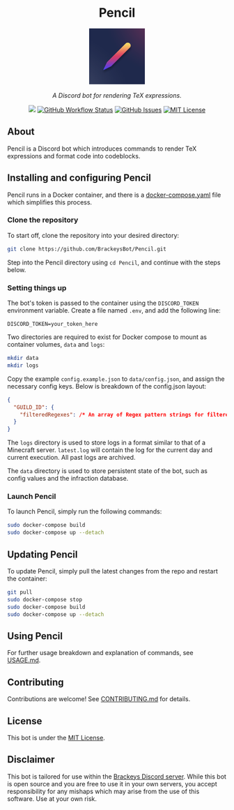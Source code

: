 <h1 align="center">Pencil</h1>
<p align="center"><img src="icon.png" width="128"></p>
<p align="center"><i>A Discord bot for rendering TeX expressions.</i></p>
<p align="center">
<a href="https://github.com/BrackeysBot/Pencil/releases"><img src="https://img.shields.io/github/v/release/BrackeysBot/Pencil?include_prereleases&style=flat-square"></a>
<a href="https://github.com/BrackeysBot/Pencil/actions/workflows/dotnet.yml"><img src="https://img.shields.io/github/actions/workflow/status/BrackeysBot/Pencil/dotnet.yml?style=flat-square" alt="GitHub Workflow Status" title="GitHub Workflow Status"></a>
<a href="https://github.com/BrackeysBot/Pencil/issues"><img src="https://img.shields.io/github/issues/BrackeysBot/Pencil?style=flat-square" alt="GitHub Issues" title="GitHub Issues"></a>
<a href="https://github.com/BrackeysBot/Pencil/blob/main/LICENSE.md"><img src="https://img.shields.io/github/license/BrackeysBot/Pencil?style=flat-square" alt="MIT License" title="MIT License"></a>
</p>

## About
Pencil is a Discord bot which introduces commands to render TeX expressions and format code into codeblocks.

## Installing and configuring Pencil
Pencil runs in a Docker container, and there is a [docker-compose.yaml](docker-compose.yaml) file which simplifies this process.

### Clone the repository
To start off, clone the repository into your desired directory:
```bash
git clone https://github.com/BrackeysBot/Pencil.git
```
Step into the Pencil directory using `cd Pencil`, and continue with the steps below.

### Setting things up
The bot's token is passed to the container using the `DISCORD_TOKEN` environment variable. Create a file named `.env`, and add the following line:
```
DISCORD_TOKEN=your_token_here
```

Two directories are required to exist for Docker compose to mount as container volumes, `data` and `logs`:
```bash
mkdir data
mkdir logs
```
Copy the example `config.example.json` to `data/config.json`, and assign the necessary config keys. Below is breakdown of the config.json layout:
```json
{
  "GUILD_ID": {
    "filteredRegexes": /* An array of Regex pattern strings for filtered expressions */
  }
}
```
The `logs` directory is used to store logs in a format similar to that of a Minecraft server. `latest.log` will contain the log for the current day and current execution. All past logs are archived.

The `data` directory is used to store persistent state of the bot, such as config values and the infraction database.

### Launch Pencil
To launch Pencil, simply run the following commands:
```bash
sudo docker-compose build
sudo docker-compose up --detach
```

## Updating Pencil
To update Pencil, simply pull the latest changes from the repo and restart the container:
```bash
git pull
sudo docker-compose stop
sudo docker-compose build
sudo docker-compose up --detach
```

## Using Pencil
For further usage breakdown and explanation of commands, see [USAGE.md](USAGE.md).

## Contributing
Contributions are welcome! See [CONTRIBUTING.md](CONTRIBUTING.md) for details.

## License
This bot is under the [MIT License](LICENSE.md).

## Disclaimer
This bot is tailored for use within the [Brackeys Discord server](https://discord.gg/brackeys). While this bot is open source and you are free to use it in your own servers, you accept responsibility for any mishaps which may arise from the use of this software. Use at your own risk.
